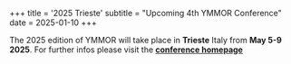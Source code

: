 +++
title = '2025 Trieste'
subtitle = "Upcoming 4th YMMOR Conference"
date = 2025-01-10
+++

The 2025 edition of YMMOR will take place in **Trieste** Italy from **May 5-9
2025**. For further infos please visit the 
**[conference homepage](https://mathlab.github.io/ymmor2025)**
